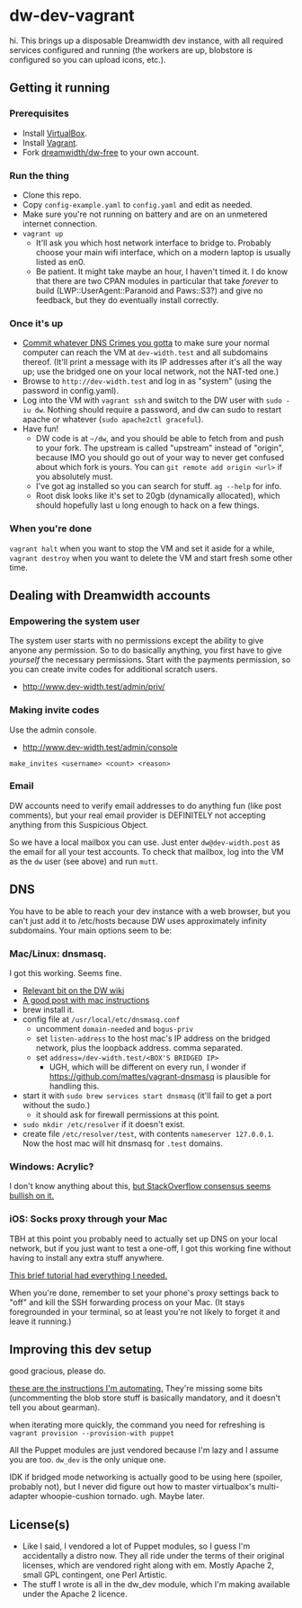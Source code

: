 # dw-dev-vagrant

hi. This brings up a disposable Dreamwidth dev instance, with all required services configured and running (the workers are up, blobstore is configured so you can upload icons, etc.).

## Getting it running

### Prerequisites

- Install [VirtualBox](https://www.virtualbox.org/).
- Install [Vagrant](https://www.vagrantup.com/).
- Fork [dreamwidth/dw-free](https://github.com/dreamwidth/dw-free/) to your own account.

### Run the thing

- Clone this repo.
- Copy `config-example.yaml` to `config.yaml` and edit as needed.
- Make sure you're not running on battery and are on an unmetered internet connection.
- `vagrant up`
    - It'll ask you which host network interface to bridge to. Probably choose your main wifi interface, which on a modern laptop is usually listed as en0.
    - Be patient. It might take maybe an hour, I haven't timed it. I do know that there are two CPAN modules in particular that take _forever_ to build (LWP::UserAgent::Paranoid and Paws::S3?) and give no feedback, but they do eventually install correctly.

### Once it's up

- [Commit whatever DNS Crimes you gotta](#dns) to make sure your normal computer can reach the VM at `dev-width.test` and all subdomains thereof. (It'll print a message with its IP addresses after it's all the way up; use the bridged one on your local network, not the NAT-ted one.)
- Browse to `http://dev-width.test` and log in as "system" (using the password in config.yaml).
- Log into the VM with `vagrant ssh` and switch to the DW user with `sudo -iu dw`. Nothing should require a password, and dw can sudo to restart apache or whatever (`sudo apache2ctl graceful`).
- Have fun!
    - DW code is at `~/dw`, and you should be able to fetch from and push to your fork. The upstream is called "upstream" instead of "origin", because IMO you should go out of your way to never get confused about which fork is yours. You can `git remote add origin <url>` if you absolutely must.
    - I've got ag installed so you can search for stuff. `ag --help` for info.
    - Root disk looks like it's set to 20gb (dynamically allocated), which should hopefully last u long enough to hack on a few things.

### When you're done

`vagrant halt` when you want to stop the VM and set it aside for a while, `vagrant destroy` when you want to delete the VM and start fresh some other time.

## Dealing with Dreamwidth accounts

### Empowering the system user

The system user starts with no permissions except the ability to give anyone any permission. So to do basically anything, you first have to give _yourself_ the necessary permissions. Start with the payments permission, so you can create invite codes for additional scratch users.

- http://www.dev-width.test/admin/priv/

### Making invite codes

Use the admin console.

- http://www.dev-width.test/admin/console

`make_invites <username> <count> <reason>`

### Email

DW accounts need to verify email addresses to do anything fun (like post comments), but your real email provider is DEFINITELY not accepting anything from this Suspicious Object.

So we have a local mailbox you can use. Just enter `dw@dev-width.post` as the email for all your test accounts. To check that mailbox, log into the VM as the `dw` user (see above) and run `mutt`.

## DNS

You have to be able to reach your dev instance with a web browser, but you can't just add it to /etc/hosts because DW uses approximately infinity subdomains. Your main options seem to be:

### Mac/Linux: dnsmasq.

I got this working. Seems fine.

- [Relevant bit on the DW wiki](http://wiki.dreamwidth.net/wiki/index.php/Subdomain_setup#Local_development_via_dnsmasq)
- [A good post with mac instructions](https://passingcuriosity.com/2013/dnsmasq-dev-osx/)
- brew install it.
- config file at `/usr/local/etc/dnsmasq.conf`
    - uncomment `domain-needed` and `bogus-priv`
    - set `listen-address` to the host mac's IP address on the bridged network, plus the loopback address. comma separated.
    - set `address=/dev-width.test/<BOX'S BRIDGED IP>`
        - UGH, which will be different on every run, I wonder if https://github.com/mattes/vagrant-dnsmasq is plausible for handling this.
- start it with `sudo brew services start dnsmasq` (it'll fail to get a port without the sudo.)
    - it should ask for firewall permissions at this point.
- `sudo mkdir /etc/resolver` if it doesn't exist.
- create file `/etc/resolver/test`, with contents `nameserver 127.0.0.1`. Now the host mac will hit dnsmasq for `.test` domains.

### Windows: Acrylic?

I don't know anything about this, [but StackOverflow consensus seems bullish on it.](https://stackoverflow.com/questions/138162/wildcards-in-a-windows-hosts-file)

### iOS: Socks proxy through your Mac

TBH at this point you probably need to actually set up DNS on your local network, but if you just want to test a one-off, I got this working fine without having to install any extra stuff anywhere.

[This brief tutorial had everything I needed.](https://gist.github.com/austinhappel/5614113)

When you're done, remember to set your phone's proxy settings back to "off" and kill the SSH forwarding process on your Mac. (It stays foregrounded in your terminal, so at least you're not likely to forget it and leave it running.)

## Improving this dev setup

good gracious, please do.

[these are the instructions I'm automating.](http://wiki.dwscoalition.org/wiki/index.php/Dreamwidth_Scratch_Installation) They're missing some bits (uncommenting the blob store stuff is basically mandatory, and it doesn't tell you about gearman).

when iterating more quickly, the command you need for refreshing is `vagrant provision --provision-with puppet`

All the Puppet modules are just vendored because I'm lazy and I assume you are too. `dw_dev` is the only unique one.

IDK if bridged mode networking is actually good to be using here (spoiler, probably not), but I never did figure out how to master virtualbox's multi-adapter whoopie-cushion tornado. ugh. Maybe later.

## License(s)

- Like I said, I vendored a lot of Puppet modules, so I guess I'm accidentally a distro now. They all ride under the terms of their original licenses, which are vendored right along with em. Mostly Apache 2, small GPL contingent, one Perl Artistic.
- The stuff I wrote is all in the dw_dev module, which I'm making available under the Apache 2 licence.
